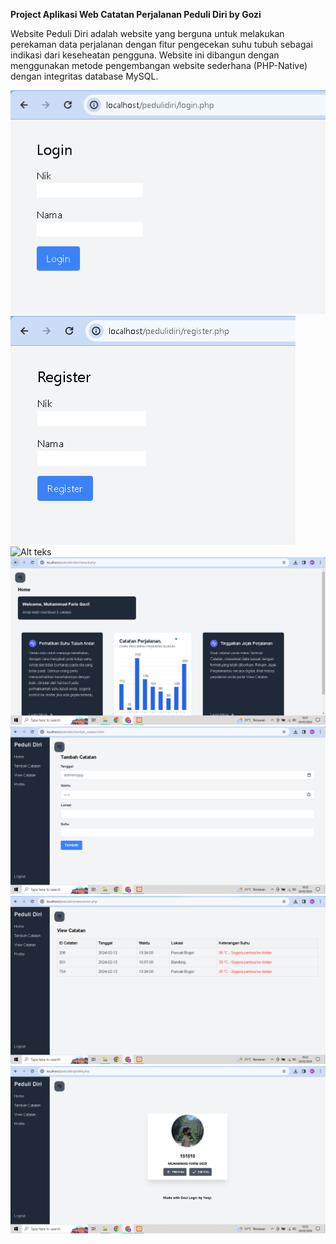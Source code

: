 **Project Aplikasi Web Catatan Perjalanan Peduli Diri by Gozi**

Website Peduli Diri adalah website yang berguna untuk melakukan perekaman data perjalanan dengan fitur pengecekan suhu tubuh sebagai indikasi dari keseheatan pengguna. Website ini dibangun dengan menggunakan metode pengembangan website sederhana (PHP-Native) dengan integritas database MySQL.

![Alt teks](uploads/login.png)
![Alt teks](uploads/register.png)
![Alt teks](uploads/dashboard-main.png)
![Alt teks](uploads/dashboard.png)
![Alt teks](uploads/tambah-catatan.png)
![Alt teks](uploads/view-catatan.png)
![Alt teks](uploads/profile-page.png)
